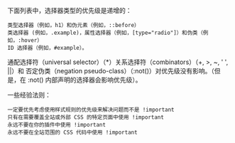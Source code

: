 
下面列表中，选择器类型的优先级是递增的：

    类型选择器（例如，h1）和伪元素（例如，::before）
    类选择器 (例如，.example)，属性选择器（例如，[type="radio"]）和伪类（例如，:hover）
    ID 选择器（例如，#example）。

通配选择符（universal selector）（*）关系选择符（combinators）（+, >, ~, ' ', ||）和 否定伪类（negation pseudo-class）（:not()）对优先级没有影响。（但是，在 :not() 内部声明的选择器会影响优先级）。

一些经验法则：

    一定要优先考虑使用样式规则的优先级来解决问题而不是 !important
    只有在需要覆盖全站或外部 CSS 的特定页面中使用 !important
    永远不要在你的插件中使用 !important
    永远不要在全站范围的 CSS 代码中使用 !important